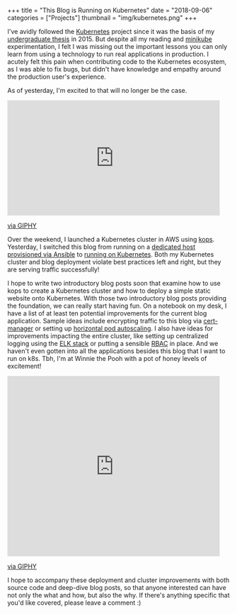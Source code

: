 +++
title = "This Blog is Running on Kubernetes"
date = "2018-09-06"
categories = ["Projects"]
thumbnail = "img/kubernetes.png"
+++

I've avidly followed the [Kubernetes](https://kubernetes.io/) project since it
was the basis of my [undergraduate
thesis](https://github.com/mattjmcnaughton/thesis) in 2015. But despite all my
reading and [minikube](https://kubernetes.io/docs/setup/minikube/)
experimentation, I felt I was missing out the important lessons you can only
learn from using a technology to run real applications in production. I acutely
felt this pain when contributing code to the Kubernetes ecosystem, as I was able to fix bugs, but
didn't have knowledge and empathy around the production user's experience.

As of yesterday, I'm excited to that will no longer be the case.

<iframe src="https://giphy.com/embed/JFawGLFMCJNDi" width="480" height="260"
frameBorder="0" class="giphy-embed" allowFullScreen></iframe><p><a
href="https://giphy.com/gifs/mic-drake-hotline-bling-t-mobile-JFawGLFMCJNDi">via
GIPHY</a></p>

Over the weekend, I launched a Kubernetes cluster in AWS using
[kops](https://github.com/kubernetes/kops). Yesterday, I switched this blog
from running on a [dedicated host provisioned via
Ansible](https://github.com/mattjmcnaughton/ansible-blog) to [running on
Kubernetes](https://github.com/mattjmcnaughton/blog-on-k8s). Both my Kubernetes
cluster and blog deployment violate best practices left and right, but they are
serving traffic successfully!

I hope to write two introductory blog posts soon
that examine how to use kops to create a Kubernetes cluster and how to deploy a
simple static website onto Kubernetes.
With those two introductory blog posts providing the foundation, we can really
start having fun. On a notebook on my desk, I have a list of at least ten
potential improvements for the current blog application. Sample ideas include encrypting
traffic to this blog via
[cert-manager](https://github.com/jetstack/cert-manager/) or setting up
[horizontal pod autoscaling](https://kubernetes.io/docs/tasks/run-application/horizontal-pod-autoscale/).
I also have ideas for improvements impacting the entire cluster, like setting up
centralized logging using the [ELK
stack](https://www.elastic.co/webinars/introduction-elk-stack) or putting a
sensible [RBAC](https://kubernetes.io/docs/reference/access-authn-authz/rbac/)
in place. And we haven't even gotten into all the applications besides this blog
that I want to run on k8s. Tbh, I'm at Winnie the Pooh with a pot of honey levels of excitement!

<iframe src="https://giphy.com/embed/jKaFXbKyZFja0" width="480" height="407" frameBorder="0" class="giphy-embed" allowFullScreen></iframe><p><a href="https://giphy.com/gifs/jKaFXbKyZFja0">via GIPHY</a></p>

I hope to accompany these deployment and cluster improvements with both source
code and  deep-dive blog posts, so that anyone interested can have not only the what and how, but
also the why. If there's anything specific that you'd like covered,
please leave a comment :)
